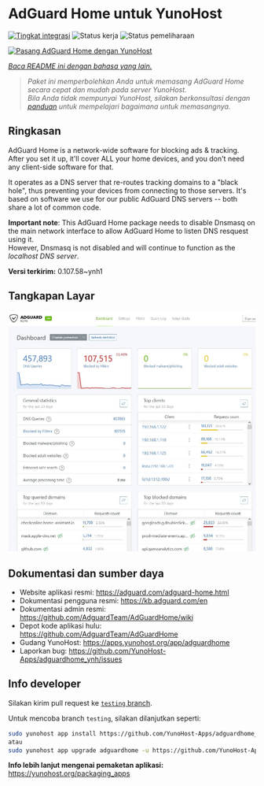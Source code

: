 <!--
N.B.: README ini dibuat secara otomatis oleh <https://github.com/YunoHost/apps/tree/master/tools/readme_generator>
Ini TIDAK boleh diedit dengan tangan.
-->

# AdGuard Home untuk YunoHost

[![Tingkat integrasi](https://apps.yunohost.org/badge/integration/adguardhome)](https://ci-apps.yunohost.org/ci/apps/adguardhome/)
![Status kerja](https://apps.yunohost.org/badge/state/adguardhome)
![Status pemeliharaan](https://apps.yunohost.org/badge/maintained/adguardhome)

[![Pasang AdGuard Home dengan YunoHost](https://install-app.yunohost.org/install-with-yunohost.svg)](https://install-app.yunohost.org/?app=adguardhome)

*[Baca README ini dengan bahasa yang lain.](./ALL_README.md)*

> *Paket ini memperbolehkan Anda untuk memasang AdGuard Home secara cepat dan mudah pada server YunoHost.*  
> *Bila Anda tidak mempunyai YunoHost, silakan berkonsultasi dengan [panduan](https://yunohost.org/install) untuk mempelajari bagaimana untuk memasangnya.*

## Ringkasan

AdGuard Home is a network-wide software for blocking ads & tracking. After you set it up, it'll cover ALL your home devices, and you don't need any client-side software for that.

It operates as a DNS server that re-routes tracking domains to a "black hole", thus preventing your devices from connecting to those servers. It's based on software we use for our public AdGuard DNS servers -- both share a lot of common code.

**Important note**: This AdGuard Home package needs to disable Dnsmasq on the main network interface to allow AdGuard Home to listen DNS resquest using it.  
However, Dnsmasq is not disabled and will continue to function as the *localhost DNS server*.


**Versi terkirim:** 0.107.58~ynh1

## Tangkapan Layar

![Tangkapan Layar pada AdGuard Home](./doc/screenshots/screenshot.jpg)

## Dokumentasi dan sumber daya

- Website aplikasi resmi: <https://adguard.com/adguard-home.html>
- Dokumentasi pengguna resmi: <https://kb.adguard.com/en>
- Dokumentasi admin resmi: <https://github.com/AdguardTeam/AdGuardHome/wiki>
- Depot kode aplikasi hulu: <https://github.com/AdguardTeam/AdGuardHome>
- Gudang YunoHost: <https://apps.yunohost.org/app/adguardhome>
- Laporkan bug: <https://github.com/YunoHost-Apps/adguardhome_ynh/issues>

## Info developer

Silakan kirim pull request ke [`testing` branch](https://github.com/YunoHost-Apps/adguardhome_ynh/tree/testing).

Untuk mencoba branch `testing`, silakan dilanjutkan seperti:

```bash
sudo yunohost app install https://github.com/YunoHost-Apps/adguardhome_ynh/tree/testing --debug
atau
sudo yunohost app upgrade adguardhome -u https://github.com/YunoHost-Apps/adguardhome_ynh/tree/testing --debug
```

**Info lebih lanjut mengenai pemaketan aplikasi:** <https://yunohost.org/packaging_apps>

